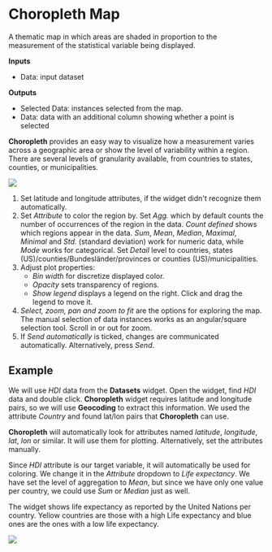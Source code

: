 Choropleth Map
==============

A thematic map in which areas are shaded in proportion to the measurement of the statistical variable being displayed.

**Inputs**

- Data: input dataset

**Outputs**
-  Selected Data: instances selected from the map.
-  Data: data with an additional column showing whether a point is selected


**Choropleth** provides an easy way to visualize how a measurement varies across a geographic area or show the level of variability within a region. There are several levels of granularity available, from countries to states, counties, or municipalities.

![](images/Choropleth-stamped.png)

1. Set latitude and longitude attributes, if the widget didn't recognize them automatically.
2. Set *Attribute* to color the region by. Set *Agg.* which by default counts the number of occurrences of the region in the data. *Count defined* shows which regions appear in the data. *Sum*, *Mean*, *Median*, *Maximal*, *Minimal* and *Std.* (standard deviation) work for numeric data, while *Mode* works for categorical. Set *Detail* level to countries, states (US)/counties/Bundesländer/provinces or counties (US)/municipalities.
3. Adjust plot properties:
   - *Bin width* for discretize displayed color.
   - *Opacity* sets transparency of regions.
   - *Show legend* displays a legend on the right. Click and drag the legend to move it.
4. *Select, zoom, pan and zoom to fit* are the options for exploring the map. The manual selection of data instances works as an angular/square selection tool. Scroll in or out for zoom.
5. If *Send automatically* is ticked, changes are communicated automatically. Alternatively, press *Send*.

Example
-------

We will use *HDI* data from the **Datasets** widget. Open the widget, find *HDI* data and double click. **Choropleth** widget requires latitude and longitude pairs, so we will use **Geocoding** to extract this information. We used the attribute *Country* and found lat/lon pairs that **Choropleth** can use.

**Choropleth** will automatically look for attributes named *latitude*, *longitude*, *lat*, *lon* or similar. It will use them for plotting. Alternatively, set the attributes manually.

Since *HDI* attribute is our target variable, it will automatically be used for coloring. We change it in the *Attribute* dropdown to *Life expectancy*. We have set the level of aggregation to *Mean*, but since we have only one value per country, we could use *Sum* or *Median* just as well.

The widget shows life expectancy as reported by the United Nations per country. Yellow countries are those with a high Life expectancy and blue ones are the ones with a low life expectancy.

![](images/Choropleth-Example.png)
